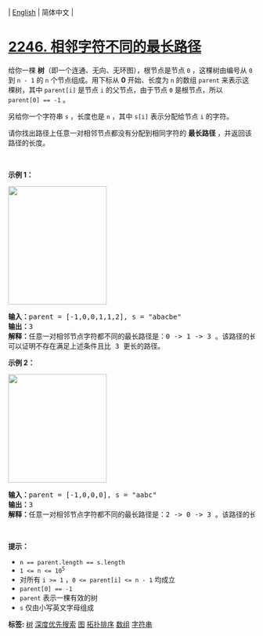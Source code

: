 | [English](README_EN.md) | 简体中文 |

# [2246. 相邻字符不同的最长路径](https://leetcode.cn/problems/longest-path-with-different-adjacent-characters)
<p>给你一棵 <strong>树</strong>（即一个连通、无向、无环图），根节点是节点 <code>0</code> ，这棵树由编号从 <code>0</code> 到 <code>n - 1</code> 的 <code>n</code> 个节点组成。用下标从 <strong>0</strong> 开始、长度为 <code>n</code> 的数组 <code>parent</code> 来表示这棵树，其中 <code>parent[i]</code> 是节点 <code>i</code> 的父节点，由于节点 <code>0</code> 是根节点，所以 <code>parent[0] == -1</code> 。</p>

<p>另给你一个字符串 <code>s</code> ，长度也是 <code>n</code> ，其中 <code>s[i]</code> 表示分配给节点 <code>i</code> 的字符。</p>

<p>请你找出路径上任意一对相邻节点都没有分配到相同字符的 <strong>最长路径</strong> ，并返回该路径的长度。</p>

<p>&nbsp;</p>

<p><strong>示例 1：</strong></p>

<p><img alt="" src="https://assets.leetcode.com/uploads/2022/03/25/testingdrawio.png" style="width: 201px; height: 241px;" /></p>

<pre>
<strong>输入：</strong>parent = [-1,0,0,1,1,2], s = "abacbe"
<strong>输出：</strong>3
<strong>解释：</strong>任意一对相邻节点字符都不同的最长路径是：0 -&gt; 1 -&gt; 3 。该路径的长度是 3 ，所以返回 3 。
可以证明不存在满足上述条件且比 3 更长的路径。 
</pre>

<p><strong>示例 2：</strong></p>

<p><img alt="" src="https://assets.leetcode.com/uploads/2022/03/25/graph2drawio.png" style="width: 201px; height: 221px;" /></p>

<pre>
<strong>输入：</strong>parent = [-1,0,0,0], s = "aabc"
<strong>输出：</strong>3
<strong>解释：</strong>任意一对相邻节点字符都不同的最长路径是：2 -&gt; 0 -&gt; 3 。该路径的长度为 3 ，所以返回 3 。
</pre>

<p>&nbsp;</p>

<p><strong>提示：</strong></p>

<ul>
	<li><code>n == parent.length == s.length</code></li>
	<li><code>1 &lt;= n &lt;= 10<sup>5</sup></code></li>
	<li>对所有 <code>i &gt;= 1</code> ，<code>0 &lt;= parent[i] &lt;= n - 1</code> 均成立</li>
	<li><code>parent[0] == -1</code></li>
	<li><code>parent</code> 表示一棵有效的树</li>
	<li><code>s</code> 仅由小写英文字母组成</li>
</ul>

**标签:**  [树](https://leetcode.cn/tag/tree) [深度优先搜索](https://leetcode.cn/tag/depth-first-search) [图](https://leetcode.cn/tag/graph) [拓扑排序](https://leetcode.cn/tag/topological-sort) [数组](https://leetcode.cn/tag/array) [字符串](https://leetcode.cn/tag/string) 